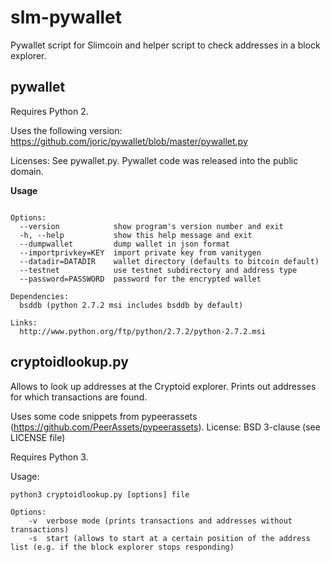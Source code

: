 # slm-pywallet
Pywallet script for Slimcoin and helper script to check addresses in a block explorer.
## pywallet

Requires Python 2.

Uses the following version: https://github.com/joric/pywallet/blob/master/pywallet.py

Licenses: See pywallet.py. Pywallet code was released into the public domain.

**Usage**

```python2 pywallet.py [options]

Options:
  --version            show program's version number and exit
  -h, --help           show this help message and exit
  --dumpwallet         dump wallet in json format
  --importprivkey=KEY  import private key from vanitygen
  --datadir=DATADIR    wallet directory (defaults to bitcoin default)
  --testnet            use testnet subdirectory and address type
  --password=PASSWORD  password for the encrypted wallet

Dependencies:
  bsddb (python 2.7.2 msi includes bsddb by default)

Links:
  http://www.python.org/ftp/python/2.7.2/python-2.7.2.msi
```

## cryptoidlookup.py

Allows to look up addresses at the Cryptoid explorer. Prints out addresses for which transactions are found.

Uses some code snippets from pypeerassets (https://github.com/PeerAssets/pypeerassets). License: BSD 3-clause (see LICENSE file)

Requires Python 3.

Usage:

```
python3 cryptoidlookup.py [options] file

Options:
    -v  verbose mode (prints transactions and addresses without transactions)
    -s  start (allows to start at a certain position of the address list (e.g. if the block explorer stops responding)

```

